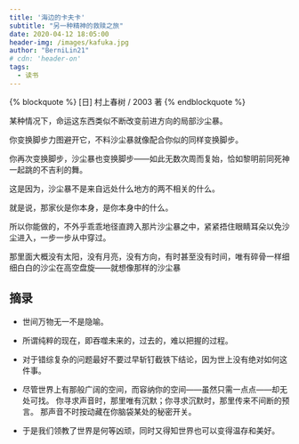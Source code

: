 ```yaml
---
title: '海边的卡夫卡'
subtitle: "另一种精神的救赎之旅"
date: 2020-04-12 18:05:00
header-img: /images/kafuka.jpg
author: "BerniLin21"
# cdn: 'header-on'
tags: 
  - 读书
---
```



{% blockquote  %}
  [日] 村上春树 / 2003 著
{% endblockquote %}


某种情况下，命运这东西类似不断改变前进方向的局部沙尘暴。

你变换脚步力图避开它，不料沙尘暴就像配合你似的同样变换脚步。

你再次变换脚步，沙尘暴也变换脚步——如此无数次周而复始，恰如黎明前同死神一起跳的不吉利的舞。

这是因为，沙尘暴不是来自远处什么地方的两不相关的什么。

就是说，那家伙是你本身，是你本身中的什么。

所以你能做的，不外乎乖乖地径直跨入那片沙尘暴之中，紧紧捂住眼睛耳朵以免沙尘进入，一步一步从中穿过。

那里面大概没有太阳，没有月亮，没有方向，有时甚至没有时间，唯有碎骨一样细细白白的沙尘在高空盘旋——就想像那样的沙尘暴


## 摘录

- 世间万物无一不是隐喻。

* 所谓纯粹的现在，即吞噬未来的，过去的，难以把握的过程。 

- 对于错综复杂的问题最好不要过早斩钉截铁下结论，因为世上没有绝对如何这件事。 

* 尽管世界上有那般广阔的空间，而容纳你的空间——虽然只需一点点——却无处可找。
你寻求声音时，那里唯有沉默；你寻求沉默时，那里传来不间断的预言。
那声音不时按动藏在你脑袋某处的秘密开关。

- 于是我们领教了世界是何等凶顽，同时又得知世界也可以变得温存和美好。